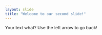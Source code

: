 ```yaml
---
layout: slide
title: "Welcome to our second slide!"
---
```

Your text what?
Use the left arrow to go back!
